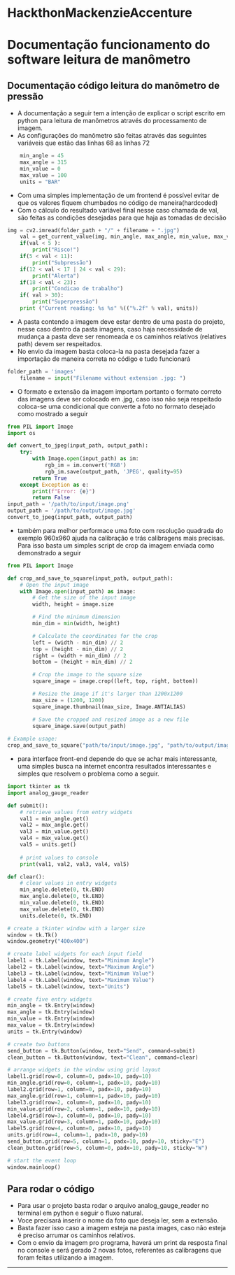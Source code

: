 # HackthonMackenzieAccenture
# Documentação funcionamento do software leitura de manômetro

## Documentação código leitura do manômetro de pressão

- A documentação a seguir tem a intenção de explicar o script escrito em python para leitura de manômetros através do processamento de imagem.
- As configurações do manômetro são feitas através das seguintes variáveis que estão das linhas 68 as linhas 72

```python
	min_angle = 45
	max_angle = 315
	min_value = 0
	max_value = 100
	units = "BAR"
```

- Com uma simples implementação de um frontend é possível evitar de que os valores fiquem chumbados no código de maneira(hardcoded)
- Com o cálculo do resultado variável final nesse caso chamada de val, são feitas as condições desejadas para que haja as tomadas de decisão

```python
img = cv2.imread(folder_path + "/" + filename + ".jpg")
	val = get_current_value(img, min_angle, max_angle, min_value, max_value, x, y, r, filename,folder_path)
	if(val < 5 ):
		print("Risco!") 
	if(5 < val < 11):
		print("Subpressão") 
	if(12 < val < 17 | 24 < val < 29):
		print("Alerta")
	if(18 < val < 23):
		print("Condicao de trabalho")
	if( val > 30):
		print("Superpressão")
	print ("Current reading: %s %s" %(("%.2f" % val), units))
```

- A pasta contendo a imagem deve estar dentro de uma pasta do projeto, nesse caso dentro da pasta imagens, caso haja necessidade de mudança a pasta deve ser renomeada e os caminhos relativos (relatives path) devem ser respeitados.
- No envio da imagem basta coloca-la na pasta desejada fazer a importação de maneira correta no código e tudo funcionará

```python
folder_path = 'images'
	filename = input("Filename without extension .jpg: ")
```

- O formato e extensão da imagem importam portanto o formato correto das imagens deve ser colocado em .jpg, caso isso não seja respeitado coloca-se uma condicional que converte a foto no formato desejado como mostrado a seguir

```python
from PIL import Image
import os

def convert_to_jpeg(input_path, output_path):
    try:
        with Image.open(input_path) as im:
            rgb_im = im.convert('RGB')
            rgb_im.save(output_path, 'JPEG', quality=95)
        return True
    except Exception as e:
        print(f"Error: {e}")
        return False
input_path = '/path/to/input/image.png'
output_path = '/path/to/output/image.jpg'
convert_to_jpeg(input_path, output_path)
```

- também para melhor performace uma foto com resolução quadrada do exemplo 960x960 ajuda na calibração e trás calibragens mais precisas. Para isso basta um simples script de crop da imagem enviada como demonstrado a seguir

```python
from PIL import Image

def crop_and_save_to_square(input_path, output_path):
    # Open the input image
    with Image.open(input_path) as image:
        # Get the size of the input image
        width, height = image.size

        # Find the minimum dimension
        min_dim = min(width, height)

        # Calculate the coordinates for the crop
        left = (width - min_dim) // 2
        top = (height - min_dim) // 2
        right = (width + min_dim) // 2
        bottom = (height + min_dim) // 2

        # Crop the image to the square size
        square_image = image.crop((left, top, right, bottom))

        # Resize the image if it's larger than 1200x1200
        max_size = (1200, 1200)
        square_image.thumbnail(max_size, Image.ANTIALIAS)

        # Save the cropped and resized image as a new file
        square_image.save(output_path)
        
# Example usage:
crop_and_save_to_square("path/to/input/image.jpg", "path/to/output/image.jpg")
```

- para interface front-end depende do que se achar mais interessante, uma simples busca na internet encontra resultados interessantes e simples que resolvem o problema como a seguir.

```python
import tkinter as tk
import analog_gauge_reader

def submit():
    # retrieve values from entry widgets
    val1 = min_angle.get()
    val2 = max_angle.get()
    val3 = min_value.get()
    val4 = max_value.get()
    val5 = units.get()
    
    # print values to console
    print(val1, val2, val3, val4, val5)

def clear():
    # clear values in entry widgets
    min_angle.delete(0, tk.END)
    max_angle.delete(0, tk.END)
    min_value.delete(0, tk.END)
    max_value.delete(0, tk.END)
    units.delete(0, tk.END)

# create a tkinter window with a larger size
window = tk.Tk()
window.geometry("400x400")

# create label widgets for each input field
label1 = tk.Label(window, text="Minimum Angle")
label2 = tk.Label(window, text="Maximum Angle")
label3 = tk.Label(window, text="Minimum Value")
label4 = tk.Label(window, text="Maximum Value")
label5 = tk.Label(window, text="Units")

# create five entry widgets
min_angle = tk.Entry(window)
max_angle = tk.Entry(window)
min_value = tk.Entry(window)
max_value = tk.Entry(window)
units = tk.Entry(window)

# create two buttons
send_button = tk.Button(window, text="Send", command=submit)
clean_button = tk.Button(window, text="Clean", command=clear)

# arrange widgets in the window using grid layout
label1.grid(row=0, column=0, padx=10, pady=10)
min_angle.grid(row=0, column=1, padx=10, pady=10)
label2.grid(row=1, column=0, padx=10, pady=10)
max_angle.grid(row=1, column=1, padx=10, pady=10)
label3.grid(row=2, column=0, padx=10, pady=10)
min_value.grid(row=2, column=1, padx=10, pady=10)
label4.grid(row=3, column=0, padx=10, pady=10)
max_value.grid(row=3, column=1, padx=10, pady=10)
label5.grid(row=4, column=0, padx=10, pady=10)
units.grid(row=4, column=1, padx=10, pady=10)
send_button.grid(row=5, column=1, padx=10, pady=10, sticky="E")
clean_button.grid(row=5, column=0, padx=10, pady=10, sticky="W")

# start the event loop
window.mainloop()
```

## Para rodar o código

- Para usar o projeto basta rodar o arquivo analog_gauge_reader no terminal em python e seguir o fluxo natural.
- Voce precisará inserir o nome da foto que deseja ler, sem a extensão.
- Basta fazer isso caso a imagem esteja na pasta images, caso não esteja é preciso arrumar os caminhos relativos.
- Com o envio da imagem pro programa, haverá um print da resposta final no console e será gerado 2 novas fotos, referentes as calibragens que foram feitas utilizando a imagem.

---
